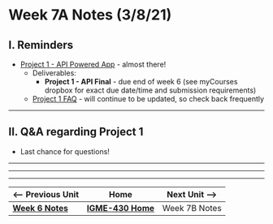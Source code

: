 # Week 7A Notes (3/8/21)

## I. Reminders

- [Project 1 - API Powered App](../projects/project-1.md) - almost there!
  - Deliverables:
    - **Project 1 - API Final** - due end of week 6 (see myCourses dropbox for exact due date/time and submission requirements)
  - [Project 1 FAQ](../projects/project-1-FAQ.md) - will continue to be updated, so check back frequently

<hr>

## II. Q&A regarding Project 1
- Last chance for questions!

<hr>



<hr><hr>

| <-- Previous Unit | Home | Next Unit -->
| --- | --- | --- 
| [**Week 6 Notes**](6A.md)   |  [**IGME-430 Home**](../README.md) | Week 7B Notes
